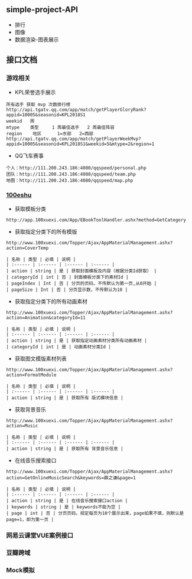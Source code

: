 ## simple-project-API

- 排行
- 图像
- 数据渲染-图表展示

## 接口文档

### 游戏相关
+ KPL荣誉选手展示
```
所有选手 获取 mvp 次数排行榜
http://api.tgatv.qq.com/app/match/getPlayerGloryRank?appid=10005&seasonid=KPL2018S1
weekid   周
mtype    类型     1 周最佳选手   2 周最佳阵容
region    地区      1=东部   2=西部
http://api.tgatv.qq.com/app/match/getPlayerWeekMvp?appid=10005&seasonid=KPL2018S1&weekid=5&mtype=2&region=1
```
+ QQ飞车赛事
```
个人：http://111.200.243.186:4080/qqspeed/personal.php
团队：http://111.200.243.186:4080/qqspeed/team.php
地图：http://111.200.243.186:4080/qqspeed/map.php
```


### [100eshu](http://www.100xuexi.com)
+ 获取模板分类
```
http://app.100xuexi.com/App/EBookToolHandler.ashx?method=GetCategory
```
+ 获取指定分类下的所有模版
```
http://www.100xuexi.com/Topper/Ajax/AppMaterialManagement.ashx?action=CoverTemp
```

    | 名称 | 类型 | 必填 | 说明 |
    | :------ | :------ | :------ | :------ |
    | action | string | 是 | 获取封面模板及内容（根据分类Id获取） |
    | categoryId | int | 否 | 封面模板分类下的素材Id |
    | pageIndex | Int | 否 | 分页的页码，不传默认为第一页,从0开始 |
    | pageSize | Int | 否 | 分页显示数，不传默认为10 |

+ 获取指定分类下的所有动画素材
```
http://www.100xuexi.com/Topper/Ajax/AppMaterialManagement.ashx?action=Animation&categoryId=11
```

    | 名称 | 类型 | 必填 | 说明 |
    | :------ | :------ | :------ | :------ |
    | action | string | 是 | 获取指定动画素材分类所有动画素材 |
    | categoryId | int | 是 | 动画素材分类Id |

+ 获取图文模版素材列表
```
http://www.100xuexi.com/Topper/Ajax/AppMaterialManagement.ashx?action=FormatModule
```

    | 名称 | 类型 | 必填 | 说明 |
    | :------ | :------ | :------ | :------ |
    | action | string | 是 | 获取所有 版式模块信息 |

+ 获取背景音乐
```
http://www.100xuexi.com/Topper/Ajax/AppMaterialManagement.ashx?action=Music
```

    | 名称 | 类型 | 必填 | 说明 |
    | :------ | :------ | :------ | :------ |
    | action | string | 是 | 获取所有 背景音乐信息 |

+ 在线音乐搜索接口
```
http://www.100xuexi.com/Topper/Ajax/AppMaterialManagement.ashx?action=GetOnlineMusicSearch&keywords=薛之谦&page=1
```

    | 名称 | 类型 | 必填 | 说明 |
    | :------ | :------ | :------ | :------ |
    | action | string | 是 | 在线音乐搜索接口action |
    | keywords | string | 是 | keywords不能为空 |
    | page | int | 否 | 分页页码，规定每页为10个展示出来，page如果不填，则默认是page=1，即为第一页 |


### 网易云课堂VUE案例接口


### 豆瓣跨域


### Mock模拟